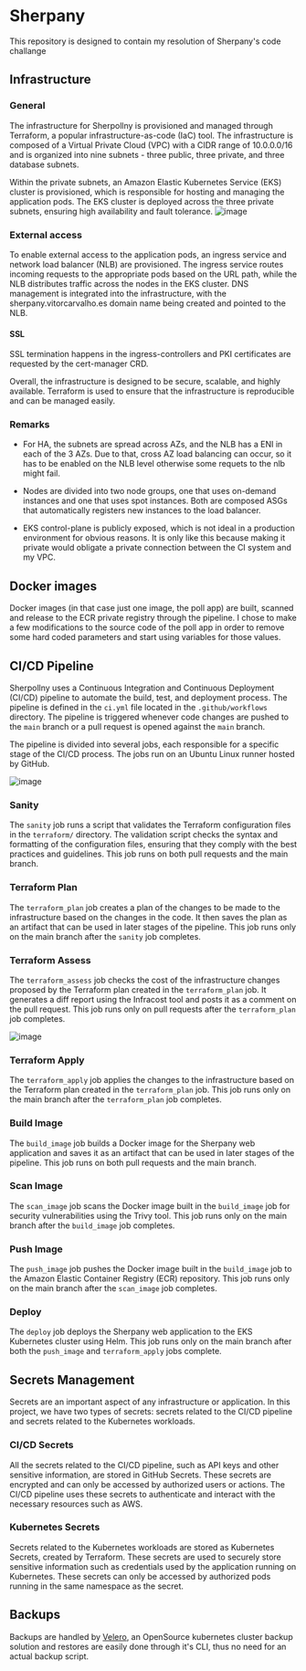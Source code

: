 # Sherpany
This repository is designed to contain my resolution of Sherpany's code challange

## Infrastructure

### General

The infrastructure for Sherpollny is provisioned and managed through Terraform, a popular infrastructure-as-code (IaC) tool. The infrastructure is composed of a Virtual Private Cloud (VPC) with a CIDR range of 10.0.0.0/16 and is organized into nine subnets - three public, three private, and three database subnets.

Within the private subnets, an Amazon Elastic Kubernetes Service (EKS) cluster is provisioned, which is responsible for hosting and managing the application pods. The EKS cluster is deployed across the three private subnets, ensuring high availability and fault tolerance.
![image](https://user-images.githubusercontent.com/52529073/231918541-70551d3c-c3a9-428f-93dd-c8a3a128ca2d.png)

### External access
To enable external access to the application pods, an ingress service and network load balancer (NLB) are provisioned. The ingress service routes incoming requests to the appropriate pods based on the URL path, while the NLB distributes traffic across the nodes in the EKS cluster. DNS management is integrated into the infrastructure, with the sherpany.vitorcarvalho.es domain name being created and pointed to the NLB. 

#### SSL
SSL termination happens in the ingress-controllers and PKI certificates are requested by the cert-manager CRD.

Overall, the infrastructure is designed to be secure, scalable, and highly available. Terraform is used to ensure that the infrastructure is reproducible and can be managed easily.

### Remarks

 - For HA, the subnets are spread across AZs, and the NLB has a ENI in each of the 3 AZs. Due to that, cross AZ load balancing can occur, so it has to be enabled on the NLB level otherwise some requets to the nlb might fail. 

 - Nodes are divided into two node groups, one that uses on-demand instances and one that uses spot instances. Both are composed ASGs that automatically registers new instances to the load balancer. 
 
 - EKS control-plane is publicly exposed, which is not ideal in a production environment for obvious reasons. It is only like this because making it private would obligate a private connection between the CI system and my VPC.

## Docker images

Docker images (in that case just one image, the poll app) are built, scanned and release to the ECR private registry through the pipeline. I chose to make a few modifications to the source code of the poll app in order to remove some hard coded parameters and start using variables for those values.


## CI/CD Pipeline

Sherpollny uses a Continuous Integration and Continuous Deployment (CI/CD) pipeline to automate the build, test, and deployment process. The pipeline is defined in the `ci.yml` file located in the `.github/workflows` directory. The pipeline is triggered whenever code changes are pushed to the `main` branch or a pull request is opened against the `main` branch.

The pipeline is divided into several jobs, each responsible for a specific stage of the CI/CD process. The jobs run on an Ubuntu Linux runner hosted by GitHub.

![image](https://user-images.githubusercontent.com/52529073/231917416-5fc3497a-982a-4e2a-8bf2-48c729839ef9.png)


### Sanity

The `sanity` job runs a script that validates the Terraform configuration files in the `terraform/` directory. The validation script checks the syntax and formatting of the configuration files, ensuring that they comply with the best practices and guidelines. This job runs on both pull requests and the main branch.

### Terraform Plan

The `terraform_plan` job creates a plan of the changes to be made to the infrastructure based on the changes in the code. It then saves the plan as an artifact that can be used in later stages of the pipeline. This job runs only on the main branch after the `sanity` job completes.

### Terraform Assess

The `terraform_assess` job checks the cost of the infrastructure changes proposed by the Terraform plan created in the `terraform_plan` job. It generates a diff report using the Infracost tool and posts it as a comment on the pull request. This job runs only on pull requests after the `terraform_plan` job completes.

![image](https://user-images.githubusercontent.com/52529073/231917509-7cda0b77-3341-4d2a-92dd-8c3531431897.png)


### Terraform Apply

The `terraform_apply` job applies the changes to the infrastructure based on the Terraform plan created in the `terraform_plan` job. This job runs only on the main branch after the `terraform_plan` job completes.

### Build Image

The `build_image` job builds a Docker image for the Sherpany web application and saves it as an artifact that can be used in later stages of the pipeline. This job runs on both pull requests and the main branch.

### Scan Image

The `scan_image` job scans the Docker image built in the `build_image` job for security vulnerabilities using the Trivy tool. This job runs only on the main branch after the `build_image` job completes.

### Push Image

The `push_image` job pushes the Docker image built in the `build_image` job to the Amazon Elastic Container Registry (ECR) repository. This job runs only on the main branch after the `scan_image` job completes.

### Deploy

The `deploy` job deploys the Sherpany web application to the EKS Kubernetes cluster using Helm. This job runs only on the main branch after both the `push_image` and `terraform_apply` jobs complete.

## Secrets Management

Secrets are an important aspect of any infrastructure or application. In this project, we have two types of secrets: secrets related to the CI/CD pipeline and secrets related to the Kubernetes workloads.

### CI/CD Secrets

All the secrets related to the CI/CD pipeline, such as API keys and other sensitive information, are stored in GitHub Secrets. These secrets are encrypted and can only be accessed by authorized users or actions. The CI/CD pipeline uses these secrets to authenticate and interact with the necessary resources such as AWS.

### Kubernetes Secrets

Secrets related to the Kubernetes workloads are stored as Kubernetes Secrets, created by Terraform. These secrets are used to securely store sensitive information such as credentials used by the application running on Kubernetes. These secrets can only be accessed by authorized pods running in the same namespace as the secret.

## Backups

Backups are handled by [Velero](https://velero.io/), an OpenSource kubernetes cluster backup solution and restores are easily done through it's CLI, thus no need for an actual backup script.
